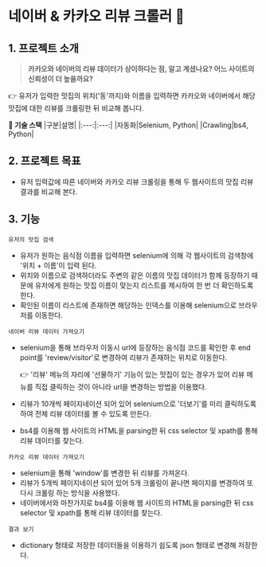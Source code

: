 # 네이버 & 카카오 리뷰 크롤러 :mag_right:

## **1. 프로젝트 소개**

> **카카오와 네이버의 리뷰 데이터가 상이하다는 점, 알고 계셨나요? 어느 사이트의 신뢰성이 더 높을까요?**

👉 유저가 입력한 맛집의 위치('동'까지)와 이름을 입력하면 카카오와 네이버에서 해당 맛집에 대한 리뷰를 크롤링한 뒤 비교해 봅니다.

**🚀 기술 스택**
|구분|설명|
|:---:|:---:|
|자동화|Selenium, Python|
|Crawling|bs4, Python|

## **2. 프로젝트 목표**

- 유저 입력값에 따른 네이버와 카카오 리뷰 크롤링을 통해 두 웹사이트의 맛집 리뷰 결과를 비교해 본다.

## **3. 기능**

`유저의 맛집 검색`

- 유저가 원하는 음식점 이름을 입력하면 selenium에 의해 각 웹사이트의 검색창에 '위치 + 이름'이 입력 된다.
- 위치와 이름으로 검색하더라도 주변의 같은 이름의 맛집 데이터가 함께 등장하기 때문에 유저에게 원하는 맛집 이름이 맞는지 리스트를 제시하여 한 번 더 확인하도록 한다.
- 확인된 이름이 리스트에 존재하면 해당하는 인덱스를 이용해 selenium으로 브라우저를 이동한다.

`네이버 리뷰 데이터 가져오기`

- selenium을 통해 브라우저 이동시 url에 등장하는 음식점 코드를 확인한 후 end point를 'review/visitor'로 변경하여 리뷰가 존재하는 위치로 이동한다.

  👉 '리뷰' 메뉴의 자리에 '선물하기' 기능이 있는 맛집이 있는 경우가 있어 리뷰 메뉴를 직접 클릭하는 것이 아니라 url을 변경하는 방법을 이용했다.

- 리뷰가 10개씩 페이지네이션 되어 있어 selenium으로 '더보기'를 미리 클릭하도록 하여 전체 리뷰 데이터를 볼 수 있도록 만든다.
- bs4를 이용해 웹 사이트의 HTML을 parsing한 뒤 css selector 및 xpath를 통해 리뷰 데이터를 찾는다.

`카카오 리뷰 데이터 가져오기`

- selenium을 통해 'window'를 변경한 뒤 리뷰를 가져온다.
- 리뷰가 5개씩 페이지네이션 되어 있어 5개 크롤링이 끝나면 페이지를 변경하여 또 다시 크롤링 하는 방식을 사용했다.
- 네이버에서와 마찬가지로 bs4를 이용해 웹 사이트의 HTML을 parsing한 뒤 css selector 및 xpath를 통해 리뷰 데이터를 찾는다.

`결과 보기`

- dictionary 형태로 저장한 데이터들을 이용하기 쉽도록 json 형태로 변경해 저장한다.
